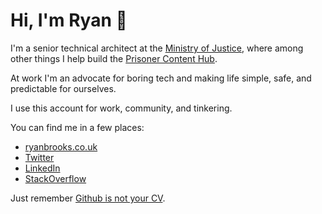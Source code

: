 # Hi, I'm Ryan 👋

I'm a senior technical architect at the [Ministry of Justice](https://github.com/ministryofjustice), where among other things I help build the [Prisoner Content Hub](https://github.com/ministryofjustice/prisoner-content-hub). 

At work I'm an advocate for boring tech and making life simple, safe, and predictable for ourselves.

I use this account for work, community, and tinkering. 

You can find me in a few places:

- [ryanbrooks.co.uk](https://ryanbrooks.co.uk)
- [Twitter](https://twitter.com/spikeheap)
- [LinkedIn](https://linkedin.com/in/ryanpbrooks)
- [StackOverflow](stackoverflow.com/users/384693)

Just remember [Github is not your CV](https://blog.jcoglan.com/2013/11/15/why-github-is-not-your-cv/).